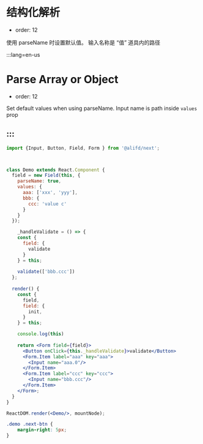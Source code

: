 # 结构化解析

- order: 12

使用 parseName 时设置默认值。
输入名称是 “值” 道具内的路径

:::lang=en-us
# Parse Array or Object

- order: 12

Set default values when using parseName. 
Input name is path inside `values` prop

:::
---

````jsx
import {Input, Button, Field, Form } from '@alifd/next';



class Demo extends React.Component {
  field = new Field(this, {
    parseName: true,
    values: {
      aaa: ['xxx', 'yyy'],
      bbb: {
        ccc: 'value c'
      }
    }
  });

	_handleValidate = () => {
    const {
      field: {
        validate
      }
    } = this;
    
    validate(['bbb.ccc'])
  };
  
  render() {
    const {
      field,
      field: {
        init,
      }
    } = this;

    console.log(this)
    
    return <Form field={field}>
      <Button onClick={this._handleValidate}>validate</Button>
      <Form.Item label="aaa" key="aaa">
        <Input name="aaa.0"/>
      </Form.Item>
      <Form.Item label="ccc" key="ccc">
        <Input name="bbb.ccc"/>
      </Form.Item>
    </Form>;
  }
}

ReactDOM.render(<Demo/>, mountNode);
````

````css
.demo .next-btn {
    margin-right: 5px;
}
````
